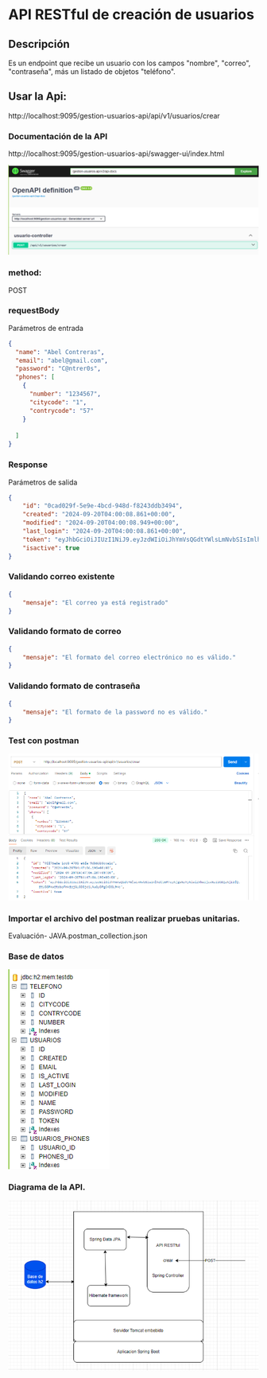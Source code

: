 # API RESTful de creación de usuarios

## Descripción
Es un endpoint que recibe un usuario con los campos "nombre", "correo", "contraseña",
más un listado de objetos "teléfono".

## Usar la Api:
http://localhost:9095/gestion-usuarios-api/api/v1/usuarios/crear

### Documentación de la API
http://localhost:9095/gestion-usuarios-api/swagger-ui/index.html

![swagger](swagger.png "swagger")


### method:
POST

### requestBody
Parámetros de entrada

```json
{
  "name": "Abel Contreras",
  "email": "abel@gmail.com",
  "password": "C@ntrer0s",
  "phones": [
    {
      "number": "1234567",
      "citycode": "1",
      "contrycode": "57"
    }
    
  ]
}
```

### Response 
Parámetros de salida 

```json
{
    "id": "0cad029f-5e9e-4bcd-948d-f8243ddb3494",
    "created": "2024-09-20T04:00:08.861+00:00",
    "modified": "2024-09-20T04:00:08.949+00:00",
    "last_login": "2024-09-20T04:00:08.861+00:00",
    "token": "eyJhbGciOiJIUzI1NiJ9.eyJzdWIiOiJhYmVsQGdtYWlsLmNvbSIsImlhdCI6MTcyNjgwNDgwOCwiZXhwIjoxNzI2ODQwODA4fQ.IYegSKvyDyCK_kWHMG0QnziTrEu69UoTZdJXL389FjQ",
    "isactive": true
}
```

### Validando correo existente
```json
{
    "mensaje": "El correo ya está registrado"
}
```
### Validando formato de correo 
```json
{
    "mensaje": "El formato del correo electrónico no es válido."
}
```
### Validando formato de contraseña

```json
{
    "mensaje": "El formato de la password no es válido."
}
```

### Test con postman

![postman](postman.png "postman")

### Importar el archivo del postman realizar pruebas unitarias.

Evaluación- JAVA.postman_collection.json

### Base de datos

![bd](bd.png "bd")


### Diagrama de la API.

![diagrama](diagrama.png "diagrama")



